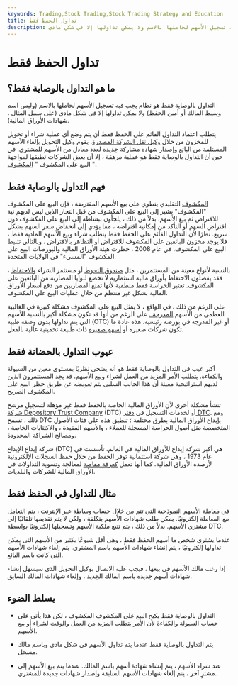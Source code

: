 ```yaml
---
keywords: Trading,Stock Trading,Stock Trading Strategy and Education
title: تداول الحفظ فقط
description: التداول بالوصاية فقط هو نظام يجب فيه تسجيل الأسهم لحاملها بالاسم ولا يمكن تداولها إلا في شكل مادي.
---
```


# تداول الحفظ فقط
## ما هو التداول بالوصاية فقط؟

التداول بالوصاية فقط هو نظام يجب فيه تسجيل الأسهم لحاملها بالاسم (وليس اسم وسيط المالك أو أمين الحفظ) ولا يمكن تداولها إلا في شكل مادي (على سبيل المثال ، شهادات الأوراق المالية).

يتطلب اعتماد التداول القائم على الحفظ فقط أن يتم وضع أي عملية شراء أو تحويل للمخزون من خلال [وكيل نقل الشركة المصدرة](/transferagent). يقوم وكيل التحويل بإلغاء الأسهم المستلمة من البائع وإصدار شهادة مشاركة جديدة لعدد معادل من الأسهم للمشتري. في حين أن التداول بالوصاية فقط هو عملية مرهقة ، إلا أن بعض الشركات تطبقها لمواجهة البيع على المكشوف " [المكشوف](/nakedshorting) ".

## فهم التداول بالوصاية فقط

[المكشوف](/short) التقليدي ينطوي على بيع الأسهم المقترضة ، فإن البيع على المكشوف "المكشوف" يشير إلى البيع على المكشوف من قبل التجار الذين ليس لديهم نية للاقتراض ثم بيع الأسهم. بدلاً من ذلك ، يلجأون ببساطة إلى البيع على المكشوف دون اقتراض السهم أو التأكد من إمكانية اقتراضه ، مما يؤدي إلى انخفاض سعر السهم بشكل سريع. نظرًا لأن التداول القائم على الحفظ فقط يتطلب شراء وبيع الأسهم المادية فقط ، فلا يوجد مخزون للبائعين على المكشوف للاقتراض أو التظاهر بالاقتراض ، وبالتالي تثبيط البيع على المكشوف. في عام 2008 ، حظرت هيئة الأوراق المالية والبورصات البيع على المكشوف "المسيء" في الولايات المتحدة.

بالنسبة لأنواع معينة من المستثمرين ، مثل [صندوق التحوط](/hedgefund) أو مستثمر الشراء [والاحتفاظ](/buyandhold) ، فقد يفضلون الاحتفاظ بأوراق مالية استثمارية لا تخضع لنوايا المضاربة من البائعين على المكشوف. تعتبر الحراسة فقط منطقية لأنها تمنع المضاربين من دفع أسعار الأوراق المالية بشكل غير منتظم من خلال عمليات البيع على المكشوف.

على الرغم من ذلك ، في الواقع ، لا يمثل البيع على المكشوف مشكلة كبيرة في الغالبية العظمى من الأسهم [المدرجة .](/listed) على الرغم من أنها قد تكون مشكلة أكبر بالنسبة للأسهم التي يتم تداولها بدون وصفة طبية (OTC) أو غير المدرجة في بورصة رئيسية. هذه عادة ما تكون شركات صغيرة أو [أسهم صغيرة](/pennystock) ذات طبيعة تخمينية عالية بالفعل.

## عيوب التداول بالحضانة فقط

أكبر عيب في التداول بالوصاية فقط هو أنه يضحي نظريًا بمستوى معين من السيولة والكفاءة. يتطلب الأمر المزيد من العمل لشراء وبيع الأسهم. قد يجد المستثمرون الذين لديهم استراتيجية معينة أن هذا الجانب السلبي يتم تعويضه عن طريق حظر البيع على المكشوف الصريح.

تنشأ مشكلة أخرى لأن الأوراق المالية الخاصة بالحفظ فقط غير مؤهلة لتسجيل مرشح [شركة Depository Trust Company](/dtc) (DTC) أو لخدمات التسجيل في [دفتر DTC](/bookentrysecurities). ومع ذلك ، تسمح DTC بإيداع الأوراق المالية بطرق مختلفة ؛ تنطبق هذه على فئات الأصول المتخصصة مثل أصول الحراسة المسجلة للعملاء ، والأسهم المقيدة ، والاكتتابات الخاصة ، ومصالح الشراكة المحدودة.

شركة إيداع الإيداع (DTC) هي أكبر شركة إيداع للأوراق المالية في العالم. تأسست في عام 1973 ، وهي شركة استئمانية توفر الحفظ من خلال حفظ السجلات الإلكترونية لأرصدة الأوراق المالية. كما أنها تعمل [كغرفة مقاصة](/clearinghouse) لمعالجة وتسوية التداولات في الأوراق المالية للشركات والبلديات.

## مثال للتداول في الحفظ فقط

في معاملة الأسهم النموذجية التي تتم من خلال حساب وساطة عبر الإنترنت ، يتم التعامل مع المعاملة إلكترونيًا. يمكن طلب شهادات الأسهم بتكلفة ، ولكن لا يتم تقديمها تلقائيًا إلى مشتري الأسهم. بدلاً من ذلك ، يتم تتبع ملكية الأسهم وتسجيلها إلكترونيًا بواسطة DTC.

عندما يشتري شخص ما أسهم الحفظ فقط ، وهي أقل شيوعًا بكثير من الأسهم التي يمكن تداولها إلكترونيًا ، يتم إنشاء شهادات الأسهم باسم المشتري. يتم إلغاء شهادات الأسهم التي كانت باسم البائع.

إذا رغب مالك الأسهم في بيعها ، فيجب عليه الاتصال بوكيل التحويل الذي سيسهل إنشاء شهادات أسهم جديدة باسم المالك الجديد ، وإلغاء شهادات المالك السابق.

## يسلط الضوء

- التداول بالوصاية فقط يكبح البيع على المكشوف المكشوف ، لكن هذا يأتي على حساب السيولة والكفاءة لأن الأمر يتطلب المزيد من العمل والوقت لشراء أو بيع الأسهم.

- يتم التداول بالوصاية فقط عندما يتم تداول الأسهم في شكل مادي وباسم مالك مسجل.

- عند شراء الأسهم ، يتم إنشاء شهادة أسهم باسم المالك. عندما يتم بيع الأسهم إلى مشترٍ آخر ، يتم إلغاء شهادات الأسهم السابقة وإصدار شهادات جديدة للمشتري.

